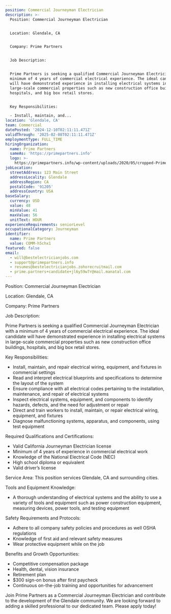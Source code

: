 ```yaml
---
position: Commercial Journeyman Electrician
description: >-
  Position: Commercial Journeyman Electrician


  Location: Glendale, CA


  Company: Prime Partners


  Job Description:


  Prime Partners is seeking a qualified Commercial Journeyman Electrician with a
  minimum of 4 years of commercial electrical experience. The ideal candidate
  will have demonstrated experience in installing electrical systems in
  large-scale commercial properties such as new construction office buildings,
  hospitals, and big box retail stores. 


  Key Responsibilities:

  - Install, maintain, and...
location: 'Glendale, CA'
team: Commercial
datePosted: '2024-12-10T02:11:11.471Z'
validThrough: '2025-02-08T02:11:11.471Z'
employmentType: FULL_TIME
hiringOrganization:
  name: Prime Partners
  sameAs: 'https://primepartners.info'
  logo: >-
    https://primepartners.info/wp-content/uploads/2020/05/cropped-Prime-Partners-Logo-NO-BG-1-1.png
jobLocation:
  streetAddress: 123 Main Street
  addressLocality: Glendale
  addressRegion: CA
  postalCode: '91205'
  addressCountry: USA
baseSalary:
  currency: USD
  value: 48
  minValue: 41
  maxValue: 56
  unitText: HOUR
experienceRequirements: seniorLevel
occupationalCategory: Journeyman
identifier:
  name: Prime Partners
  value: COMM-h5chx1
featured: false
email:
  - will@bestelectricianjobs.com
  - support@primepartners.info
  - resumes@bestelectricianjobs.zohorecruitmail.com
  - prime.partners+candidate+jl6y59w7r@mail.manatal.com
---
```




Position: Commercial Journeyman Electrician

Location: Glendale, CA

Company: Prime Partners

Job Description:

Prime Partners is seeking a qualified Commercial Journeyman Electrician with a minimum of 4 years of commercial electrical experience. The ideal candidate will have demonstrated experience in installing electrical systems in large-scale commercial properties such as new construction office buildings, hospitals, and big box retail stores. 

Key Responsibilities:
- Install, maintain, and repair electrical wiring, equipment, and fixtures in commercial settings
- Read and interpret electrical blueprints and specifications to determine the layout of the system
- Ensure compliance with all electrical codes pertaining to the installation, maintenance, and repair of electrical systems
- Inspect electrical systems, equipment, and components to identify hazards, defects, and the need for adjustment or repair
- Direct and train workers to install, maintain, or repair electrical wiring, equipment, and fixtures
- Diagnose malfunctioning systems, apparatus, and components, using test equipment

Required Qualifications and Certifications:
- Valid California Journeyman Electrician license
- Minimum of 4 years of experience in commercial electrical work
- Knowledge of the National Electrical Code (NEC)
- High school diploma or equivalent 
- Valid driver’s license

Service Area:
This position services Glendale, CA and surrounding cities.

Tools and Equipment Knowledge:
- A thorough understanding of electrical systems and the ability to use a variety of tools and equipment such as power construction equipment, measuring devices, power tools, and testing equipment

Safety Requirements and Protocols:
- Adhere to all company safety policies and procedures as well OSHA regulations
- Knowledge of first aid and relevant safety measures
- Wear protective equipment while on the job

Benefits and Growth Opportunities:
- Competitive compensation package
- Health, dental, vision insurance
- Retirement plan
- $300 sign-on bonus after first paycheck
- Continuous on-the-job training and opportunities for advancement

Join Prime Partners as a Commercial Journeyman Electrician and contribute to the development of the Glendale community. We are looking forward to adding a skilled professional to our dedicated team. Please apply today!